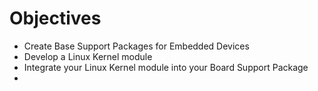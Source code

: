 # Objectives

- Create Base Support Packages for Embedded Devices
- Develop a Linux Kernel module
- Integrate your Linux Kernel module into your Board Support Package
- 